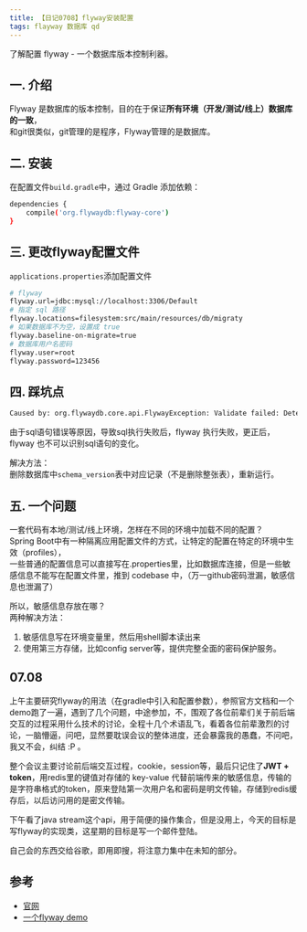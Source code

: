 ```yaml
---
title: 【日记0708】flyway安装配置
tags: flayway 数据库 qd
---
```


了解配置 flyway - 一个数据库版本控制利器。

<!--more-->
## 一. 介绍
Flyway 是数据库的版本控制，目的在于保证**所有环境（开发/测试/线上）数据库的一致**，  
和git很类似，git管理的是程序，Flyway管理的是数据库。

## 二. 安装
在配置文件`build.gradle`中，通过 Gradle 添加依赖：  
```bash
dependencies {
	compile('org.flywaydb:flyway-core')
}
```

## 三. 更改flyway配置文件
`applications.properties`添加配置文件  
```bash
# flyway
flyway.url=jdbc:mysql://localhost:3306/Default
# 指定 sql 路径
flyway.locations=filesystem:src/main/resources/db/migraty
# 如果数据库不为空，设置成 true
flyway.baseline-on-migrate=true
# 数据库用户名密码
flyway.user=root
flyway.password=123456
```

## 四. 踩坑点
```bash
Caused by: org.flywaydb.core.api.FlywayException: Validate failed: Detected failed migration to version 2 (insert some data)
```
由于sql语句错误等原因，导致sql执行失败后，flyway 执行失败，更正后，flyway 也不可以识别sql语句的变化。  

解决方法：  
删除数据库中`schema_version`表中对应记录（不是删除整张表），重新运行。

## 五. 一个问题
一套代码有本地/测试/线上环境，怎样在不同的环境中加载不同的配置？  
Spring Boot中有一种隔离应用配置文件的方式，让特定的配置在特定的环境中生效（profiles），  
一些普通的配置信息可以直接写在.properties里，比如数据库连接，但是一些敏感信息不能写在配置文件里，推到 codebase 中，（万一github密码泄漏，敏感信息也泄漏了）  

所以，敏感信息存放在哪？  
两种解决方法：  
1. 敏感信息写在环境变量里，然后用shell脚本读出来
2. 使用第三方存储，比如config server等，提供完整全面的密码保护服务。

## 07.08
上午主要研究flyway的用法（在gradle中引入和配置参数），参照官方文档和一个demo跑了一遍，遇到了几个问题，中途参加，不，围观了各位前辈们关于前后端交互的过程采用什么技术的讨论，全程十几个术语乱飞，看着各位前辈激烈的讨论，一脑懵逼，问吧，显然要耽误会议的整体进度，还会暴露我的愚蠢，不问吧，我又不会，纠结 :P 。  

整个会议主要讨论前后端交互过程，cookie，session等，最后只记住了**JWT + token**，用redis里的键值对存储的 key-value 代替前端传来的敏感信息，传输的是字符串格式的token，原来登陆第一次用户名和密码是明文传输，存储到redis缓存后，以后访问用的是密文传输。    

下午看了java stream这个api，用于简便的操作集合，但是没用上，今天的目标是写flyway的实现类，这星期的目标是写一个邮件登陆。  

自己会的东西交给谷歌，即用即搜，将注意力集中在未知的部分。  

## 参考
- [官网](https://flywaydb.org/)
- [一个flyway demo](https://github.com/callicoder/spring-boot-flyway-example)
